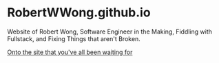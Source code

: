 # RobertWWong.github.io
Website of Robert Wong, Software Engineer in the Making, Fiddling with Fullstack, and Fixing Things that aren't Broken.

[Onto the site that you've all been waiting for](https://RobertWWong.github.io)
